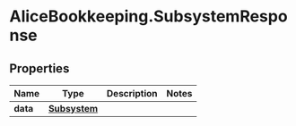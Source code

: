 # AliceBookkeeping.SubsystemResponse

## Properties

Name | Type | Description | Notes
------------ | ------------- | ------------- | -------------
**data** | [**Subsystem**](Subsystem.md) |  | 


